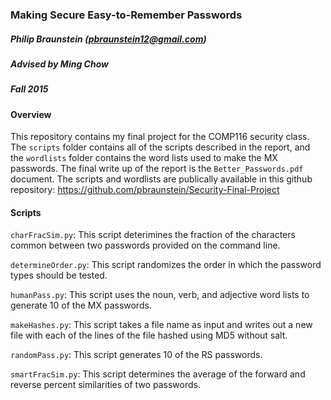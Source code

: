 ### Making Secure Easy-to-Remember Passwords
##### Philip Braunstein (pbraunstein12@gmail.com)
##### Advised by Ming Chow
##### Fall 2015

#### Overview
This repository contains my final project for the COMP116 security class. The
`scripts` folder contains all of the scripts described in the report, and the
`wordlists` folder contains the word lists used to make the MX passwords. The
final write up of the report is the `Better_Passwords.pdf` document.
The scripts and wordlists are publically available in this github repository:
https://github.com/pbraunstein/Security-Final-Project

#### Scripts
`charFracSim.py`: This script deterimines the fraction of the characters common
between two passwords provided on the command line.

`determineOrder.py`: This script randomizes the order in which the password
types should be tested.

`humanPass.py`: This script uses the noun, verb, and adjective word lists to
generate 10 of the MX passwords.

`makeHashes.py`: This script takes a file name as input and writes out a new
file with each of the lines of the file hashed using MD5 without salt.

`randomPass.py`: This script generates 10 of the RS passwords.

`smartFracSim.py`: This script determines the average of the forward and
reverse percent similarities of two passwords.
